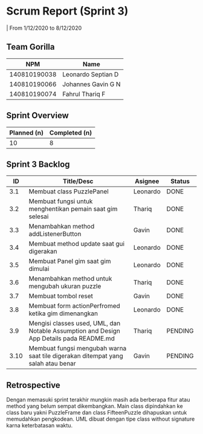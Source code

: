# Scrum Report (Sprint 3)
| From 1/12/2020 to 8/12/2020

## Team Gorilla
| NPM           | Name        |
| ------------- |-------------|
| 140810190038  | Leonardo Septian D    |
| 140810190066  | Johannes Gavin G N    |
| 140810190074  | Fahrul Thariq F       |

## Sprint Overview
| Planned (n)   | Completed (n) |
| ------------- |-------------- |
| 10            | 8           |

## Sprint 3 Backlog

| ID  | Title/Desc | Asignee | Status |
| --- | ---------- | ------- | ------ |
| 3.1 | Membuat class PuzzlePanel | Leonardo | DONE |
| 3.2 | Membuat fungsi untuk menghentikan pemain saat gim selesai | Thariq | DONE |
| 3.3 | Menambahkan method addListenerButton | Gavin | DONE | 
| 3.4 | Membuat method update saat gui digerakan | Leonardo | DONE |
| 3.5 | Membuat Panel gim saat gim dimulai | Leonardo| DONE | 
| 3.6 | Menambahkan method untuk mengubah ukuran puzzle | Thariq | DONE |
| 3.7 | Membuat tombol reset | Gavin | DONE |
| 3.8 | Membuat form actionPerfromed ketika gim dimenangkan| Leonardo | DONE|
| 3.9 | Mengisi classes used, UML, dan Notable Assumption and Design App Details pada README.md| Thariq | PENDING |
| 3.10 | Membuat fungsi mengubah warna saat tile digerakan ditempat yang salah atau benar | Gavin | PENDING |

## Retrospective 

Dengan memasuki sprint terakhir mungkin masih ada berberapa fitur atau method yang belum sempat dikembangkan. Main class dipindahkan ke class baru yakni PuzzleFrame dan class FifteenPuzzle dihapuskan untuk memudahkan pengkodean. UML dibuat dengan tipe class without signature karna keterbatasan waktu.

